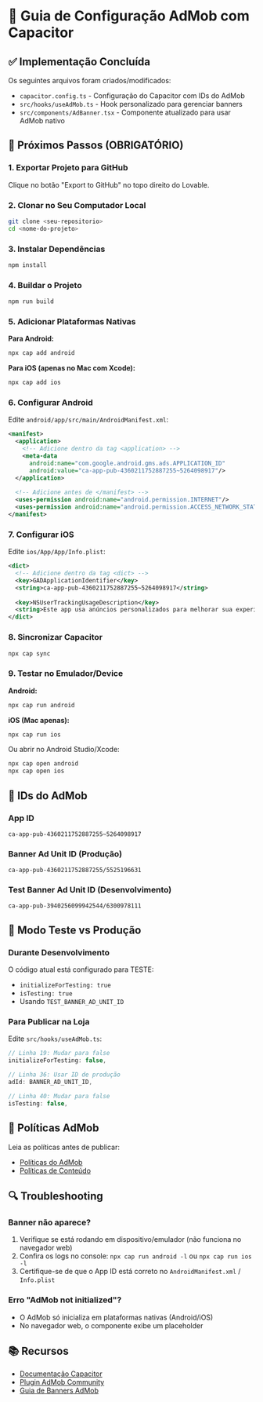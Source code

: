 # 📱 Guia de Configuração AdMob com Capacitor

## ✅ Implementação Concluída

Os seguintes arquivos foram criados/modificados:
- `capacitor.config.ts` - Configuração do Capacitor com IDs do AdMob
- `src/hooks/useAdMob.ts` - Hook personalizado para gerenciar banners
- `src/components/AdBanner.tsx` - Componente atualizado para usar AdMob nativo

## 🚀 Próximos Passos (OBRIGATÓRIO)

### 1. Exportar Projeto para GitHub
Clique no botão "Export to GitHub" no topo direito do Lovable.

### 2. Clonar no Seu Computador Local
```bash
git clone <seu-repositorio>
cd <nome-do-projeto>
```

### 3. Instalar Dependências
```bash
npm install
```

### 4. Buildar o Projeto
```bash
npm run build
```

### 5. Adicionar Plataformas Nativas

**Para Android:**
```bash
npx cap add android
```

**Para iOS (apenas no Mac com Xcode):**
```bash
npx cap add ios
```

### 6. Configurar Android

Edite `android/app/src/main/AndroidManifest.xml`:

```xml
<manifest>
  <application>
    <!-- Adicione dentro da tag <application> -->
    <meta-data
      android:name="com.google.android.gms.ads.APPLICATION_ID"
      android:value="ca-app-pub-4360211752887255~5264098917"/>
  </application>
  
  <!-- Adicione antes de </manifest> -->
  <uses-permission android:name="android.permission.INTERNET"/>
  <uses-permission android:name="android.permission.ACCESS_NETWORK_STATE"/>
</manifest>
```

### 7. Configurar iOS

Edite `ios/App/App/Info.plist`:

```xml
<dict>
  <!-- Adicione dentro da tag <dict> -->
  <key>GADApplicationIdentifier</key>
  <string>ca-app-pub-4360211752887255~5264098917</string>
  
  <key>NSUserTrackingUsageDescription</key>
  <string>Este app usa anúncios personalizados para melhorar sua experiência.</string>
</dict>
```

### 8. Sincronizar Capacitor
```bash
npx cap sync
```

### 9. Testar no Emulador/Device

**Android:**
```bash
npx cap run android
```

**iOS (Mac apenas):**
```bash
npx cap run ios
```

Ou abrir no Android Studio/Xcode:
```bash
npx cap open android
npx cap open ios
```

## 🎯 IDs do AdMob

### App ID
```
ca-app-pub-4360211752887255~5264098917
```

### Banner Ad Unit ID (Produção)
```
ca-app-pub-4360211752887255/5525196631
```

### Test Banner Ad Unit ID (Desenvolvimento)
```
ca-app-pub-3940256099942544/6300978111
```

## 🔧 Modo Teste vs Produção

### Durante Desenvolvimento
O código atual está configurado para TESTE:
- `initializeForTesting: true`
- `isTesting: true`
- Usando `TEST_BANNER_AD_UNIT_ID`

### Para Publicar na Loja
Edite `src/hooks/useAdMob.ts`:

```typescript
// Linha 19: Mudar para false
initializeForTesting: false,

// Linha 36: Usar ID de produção
adId: BANNER_AD_UNIT_ID,

// Linha 40: Mudar para false
isTesting: false,
```

## 📝 Políticas AdMob

Leia as políticas antes de publicar:
- [Políticas do AdMob](https://support.google.com/admob/answer/6128543)
- [Políticas de Conteúdo](https://support.google.com/admob/answer/6128877)

## 🔍 Troubleshooting

### Banner não aparece?
1. Verifique se está rodando em dispositivo/emulador (não funciona no navegador web)
2. Confira os logs no console: `npx cap run android -l` ou `npx cap run ios -l`
3. Certifique-se de que o App ID está correto no `AndroidManifest.xml` / `Info.plist`

### Erro "AdMob not initialized"?
- O AdMob só inicializa em plataformas nativas (Android/iOS)
- No navegador web, o componente exibe um placeholder

## 📚 Recursos

- [Documentação Capacitor](https://capacitorjs.com/)
- [Plugin AdMob Community](https://github.com/capacitor-community/admob)
- [Guia de Banners AdMob](https://developers.google.com/admob/android/banner)
